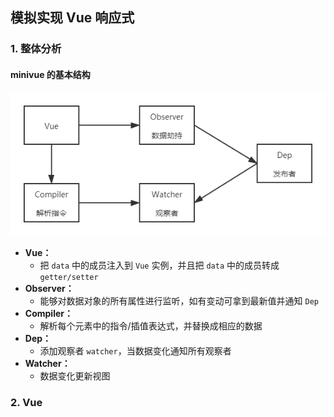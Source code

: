 ## 模拟实现 Vue 响应式

### 1. 整体分析
#### minivue 的基本结构
![Vue](./assets/images/minivue-01.png)

- **Vue：**
  - 把 `data` 中的成员注入到 `Vue` 实例，并且把 `data` 中的成员转成 `getter/setter`
- **Observer：**
  - 能够对数据对象的所有属性进行监听，如有变动可拿到最新值并通知 `Dep`
- **Compiler：**
  - 解析每个元素中的指令/插值表达式，并替换成相应的数据
- **Dep：**
  - 添加观察者 `watcher`，当数据变化通知所有观察者
- **Watcher：**
  - 数据变化更新视图

### 2. Vue
